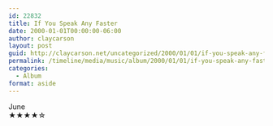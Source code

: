 ```yaml
---
id: 22832
title: If You Speak Any Faster
date: 2000-01-01T00:00:00-06:00
author: claycarson
layout: post
guid: http://claycarson.net/uncategorized/2000/01/01/if-you-speak-any-faster/
permalink: /timeline/media/music/album/2000/01/01/if-you-speak-any-faster/
categories:
  - Album
format: aside
---
```

<div class="media-details"></div>

<div class="media-creator">June</div>

<div class="media-rating">★★★★☆</div>